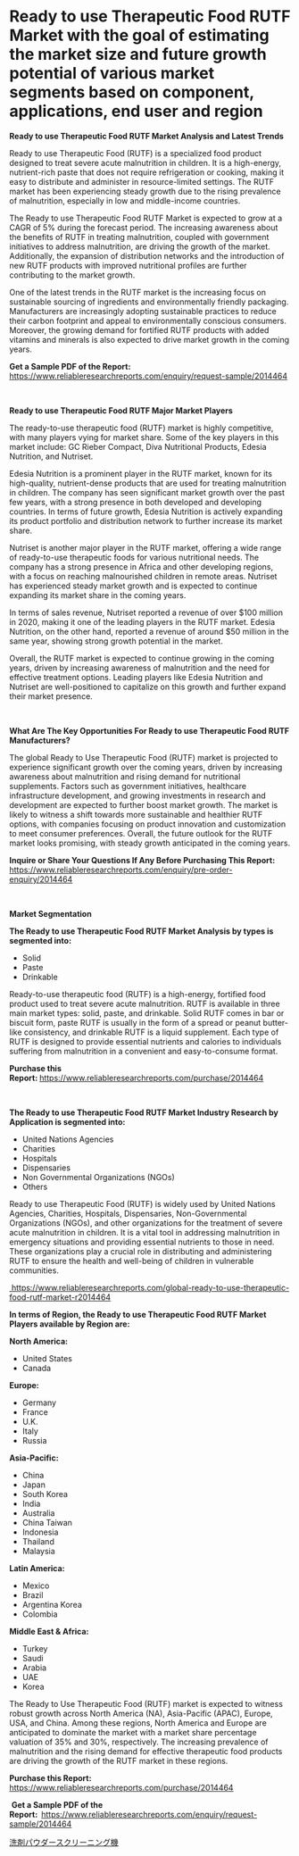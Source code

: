 <p><h1>Ready to use Therapeutic Food RUTF Market with the goal of estimating the market size and future growth potential of various market segments based on component, applications, end user and region</h1></p><p><strong>Ready to use Therapeutic Food RUTF Market Analysis and Latest Trends</strong></p>
<p><p>Ready to use Therapeutic Food (RUTF) is a specialized food product designed to treat severe acute malnutrition in children. It is a high-energy, nutrient-rich paste that does not require refrigeration or cooking, making it easy to distribute and administer in resource-limited settings. The RUTF market has been experiencing steady growth due to the rising prevalence of malnutrition, especially in low and middle-income countries.</p><p>The Ready to use Therapeutic Food RUTF Market is expected to grow at a CAGR of 5% during the forecast period. The increasing awareness about the benefits of RUTF in treating malnutrition, coupled with government initiatives to address malnutrition, are driving the growth of the market. Additionally, the expansion of distribution networks and the introduction of new RUTF products with improved nutritional profiles are further contributing to the market growth.</p><p>One of the latest trends in the RUTF market is the increasing focus on sustainable sourcing of ingredients and environmentally friendly packaging. Manufacturers are increasingly adopting sustainable practices to reduce their carbon footprint and appeal to environmentally conscious consumers. Moreover, the growing demand for fortified RUTF products with added vitamins and minerals is also expected to drive market growth in the coming years.</p></p>
<p><strong>Get a Sample PDF of the Report:&nbsp;</strong> <a href="https://www.reliableresearchreports.com/enquiry/request-sample/2014464">https://www.reliableresearchreports.com/enquiry/request-sample/2014464</a></p>
<p>&nbsp;</p>
<p><strong>Ready to use Therapeutic Food RUTF Major Market Players</strong></p>
<p><p>The ready-to-use therapeutic food (RUTF) market is highly competitive, with many players vying for market share. Some of the key players in this market include: GC Rieber Compact, Diva Nutritional Products, Edesia Nutrition, and Nutriset.</p><p>Edesia Nutrition is a prominent player in the RUTF market, known for its high-quality, nutrient-dense products that are used for treating malnutrition in children. The company has seen significant market growth over the past few years, with a strong presence in both developed and developing countries. In terms of future growth, Edesia Nutrition is actively expanding its product portfolio and distribution network to further increase its market share.</p><p>Nutriset is another major player in the RUTF market, offering a wide range of ready-to-use therapeutic foods for various nutritional needs. The company has a strong presence in Africa and other developing regions, with a focus on reaching malnourished children in remote areas. Nutriset has experienced steady market growth and is expected to continue expanding its market share in the coming years.</p><p>In terms of sales revenue, Nutriset reported a revenue of over $100 million in 2020, making it one of the leading players in the RUTF market. Edesia Nutrition, on the other hand, reported a revenue of around $50 million in the same year, showing strong growth potential in the market.</p><p>Overall, the RUTF market is expected to continue growing in the coming years, driven by increasing awareness of malnutrition and the need for effective treatment options. Leading players like Edesia Nutrition and Nutriset are well-positioned to capitalize on this growth and further expand their market presence.</p></p>
<p>&nbsp;</p>
<p><strong>What Are The Key Opportunities For Ready to use Therapeutic Food RUTF Manufacturers?</strong></p>
<p><p>The global Ready to Use Therapeutic Food (RUTF) market is projected to experience significant growth over the coming years, driven by increasing awareness about malnutrition and rising demand for nutritional supplements. Factors such as government initiatives, healthcare infrastructure development, and growing investments in research and development are expected to further boost market growth. The market is likely to witness a shift towards more sustainable and healthier RUTF options, with companies focusing on product innovation and customization to meet consumer preferences. Overall, the future outlook for the RUTF market looks promising, with steady growth anticipated in the coming years.</p></p>
<p><strong>Inquire or Share Your Questions If Any Before Purchasing This Report:</strong> <a href="https://www.reliableresearchreports.com/enquiry/pre-order-enquiry/2014464">https://www.reliableresearchreports.com/enquiry/pre-order-enquiry/2014464</a></p>
<p>&nbsp;</p>
<p><strong>Market Segmentation</strong></p>
<p><strong>The Ready to use Therapeutic Food RUTF Market Analysis by types is segmented into:</strong></p>
<p><ul><li>Solid</li><li>Paste</li><li>Drinkable</li></ul></p>
<p><p>Ready-to-use therapeutic food (RUTF) is a high-energy, fortified food product used to treat severe acute malnutrition. RUTF is available in three main market types: solid, paste, and drinkable. Solid RUTF comes in bar or biscuit form, paste RUTF is usually in the form of a spread or peanut butter-like consistency, and drinkable RUTF is a liquid supplement. Each type of RUTF is designed to provide essential nutrients and calories to individuals suffering from malnutrition in a convenient and easy-to-consume format.</p></p>
<p><strong>Purchase this Report:&nbsp;</strong><a href="https://www.reliableresearchreports.com/purchase/2014464">https://www.reliableresearchreports.com/purchase/2014464</a></p>
<p>&nbsp;</p>
<p><strong>The Ready to use Therapeutic Food RUTF Market Industry Research by Application is segmented into:</strong></p>
<p><ul><li>United Nations Agencies</li><li>Charities</li><li>Hospitals</li><li>Dispensaries</li><li>Non Governmental Organizations (NGOs)</li><li>Others</li></ul></p>
<p><p>Ready to use Therapeutic Food (RUTF) is widely used by United Nations Agencies, Charities, Hospitals, Dispensaries, Non-Governmental Organizations (NGOs), and other organizations for the treatment of severe acute malnutrition in children. It is a vital tool in addressing malnutrition in emergency situations and providing essential nutrients to those in need. These organizations play a crucial role in distributing and administering RUTF to ensure the health and well-being of children in vulnerable communities.</p></p>
<p><a href="https://www.reliableresearchreports.com/global-ready-to-use-therapeutic-food-rutf-market-r2014464">&nbsp;https://www.reliableresearchreports.com/global-ready-to-use-therapeutic-food-rutf-market-r2014464</a></p>
<p><strong>In terms of Region, the Ready to use Therapeutic Food RUTF Market Players available by Region are:</strong></p>
<p>
    <p> <strong> North America: </strong>
        <ul>
            <li>United States</li>
            <li>Canada</li>
        </ul>
        </p> 
    <p> <strong> Europe: </strong>
        <ul>
            <li>Germany</li>
            <li>France</li>
            <li>U.K.</li>
            <li>Italy</li>
            <li>Russia</li>
        </ul>
        </p> 
    <p> <strong> Asia-Pacific: </strong>
        <ul>
            <li>China</li>
            <li>Japan</li>
            <li>South Korea</li>
            <li>India</li>
            <li>Australia</li>
            <li>China Taiwan</li>
            <li>Indonesia</li>
            <li>Thailand</li>
            <li>Malaysia</li>
        </ul>
        </p> 
    <p> <strong> Latin America: </strong>
        <ul>
            <li>Mexico</li>
            <li>Brazil</li>
            <li>Argentina Korea</li>
            <li>Colombia</li>
        </ul>
        </p> 
    <p> <strong> Middle East & Africa: </strong>
        <ul>
            <li>Turkey</li>
            <li>Saudi</li>
            <li>Arabia</li>
            <li>UAE</li>
            <li>Korea</li>
        </ul>
    </p>
    </p>
<p><p>The Ready to Use Therapeutic Food (RUTF) market is expected to witness robust growth across North America (NA), Asia-Pacific (APAC), Europe, USA, and China. Among these regions, North America and Europe are anticipated to dominate the market with a market share percentage valuation of 35% and 30%, respectively. The increasing prevalence of malnutrition and the rising demand for effective therapeutic food products are driving the growth of the RUTF market in these regions.</p></p>
<p><strong>Purchase this Report: </strong><a href="https://www.reliableresearchreports.com/purchase/2014464">https://www.reliableresearchreports.com/purchase/2014464</a></p>
<p>&nbsp;<strong>Get a Sample PDF of the Report:&nbsp;&nbsp;</strong><a href="https://www.reliableresearchreports.com/enquiry/request-sample/2014464">https://www.reliableresearchreports.com/enquiry/request-sample/2014464</a></p>
<p><strong></strong></p>
<p><p><a href="https://github.com/ksxzwxabcuynh011/Market-Research-Report-List-1/blob/main/824754218620.md">洗剤パウダースクリーニング機</a></p></p>